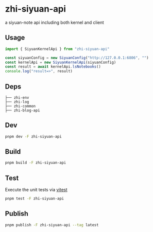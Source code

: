 # zhi-siyuan-api

a siyuan-note api including both kernel and client

## Usage

```js
import { SiyuanKernelApi } from "zhi-siyuan-api"

const siyuanConfig = new SiyuanConfig("http://127.0.0.1:6806", "")
const kernelApi = new SiyuanKernelApi(siyuanConfig)
const result = await kernelApi.lsNotebooks()
console.log("result=>", result)
```

## Deps

```
├── zhi-env
├── zhi-log
├── zhi-common
├── zhi-blog-api
```

## Dev

```bash
pnpm dev -F zhi-siyuan-api
```

## Build

```bash
pnpm build -F zhi-siyuan-api
```

## Test

Execute the unit tests via [vitest](https://vitest.dev)

```bash
pnpm test -F zhi-siyuan-api
```

## Publish

```bash
pnpm publish -F zhi-siyuan-api --tag latest
```
